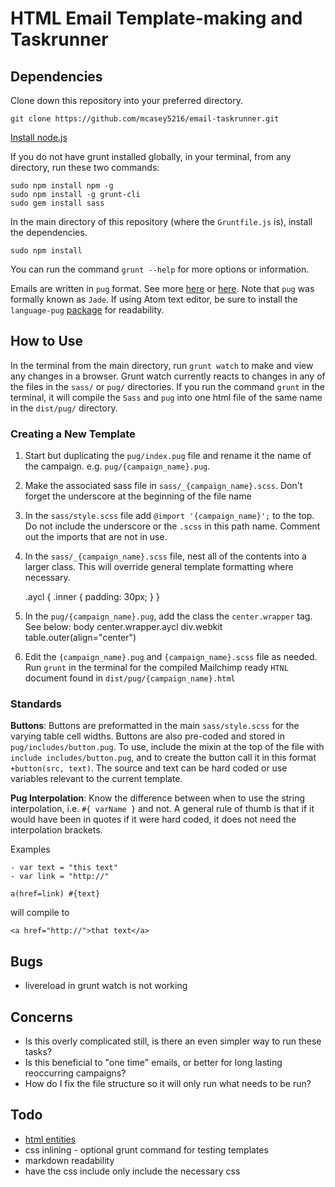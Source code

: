 # HTML Email Template-making and Taskrunner

## Dependencies
Clone down this repository into your preferred directory.

    git clone https://github.com/mcasey5216/email-taskrunner.git

[Install node.js](https://nodejs.org/en/download/)

If you do not have grunt installed globally, in your terminal, from any directory, run these two commands:

    sudo npm install npm -g
    sudo npm install -g grunt-cli
    sudo gem install sass

In the main directory of this repository (where the `Gruntfile.js` is), install the dependencies.

    sudo npm install

You can run the command `grunt --help` for more options or information.

Emails are written in `pug` format.  See more [here](http://jade-lang.com/reference/) or [here](https://github.com/pugjs/pug).  Note that `pug` was formally known as `Jade`.  If using Atom text editor, be sure to install the `language-pug` [package](https://atom.io/packages/language-pug) for readability.

## How to Use

In the terminal from the main directory, run `grunt watch` to make and view any changes in a browser.  Grunt watch currently reacts to changes in any of the files in the `sass/` or `pug/` directories. If you run the command `grunt` in the terminal, it will compile the `Sass` and `pug` into one html file of the same name in the `dist/pug/` directory.

### Creating a New Template

1. Start but duplicating the `pug/index.pug` file and rename it the name of the campaign. e.g. `pug/{campaign_name}.pug`.
2. Make the associated sass file in `sass/_{campaign_name}.scss`.  Don't forget the underscore at the beginning of the file name
3. In the `sass/style.scss` file add `@import '{campaign_name}';` to the top. Do not include the underscore or the `.scss` in this path name. Comment out the imports that are not in use.
4. In the `sass/_{campaign_name}.scss` file, nest all of the contents into a larger class.  This will override general template formatting where necessary.

    .aycl {
      .inner {
        padding: 30px;
      }
    }

5. In the `pug/{campaign_name}.pug`, add the class the `center.wrapper` tag.  See below:
        body
        center.wrapper.aycl
          div.webkit
            table.outer(align="center")
6. Edit the `{campaign_name}.pug` and `{campaign_name}.scss` file as needed.  Run `grunt` in the terminal for the compiled Mailchimp ready `HTNL` document found in `dist/pug/{campaign_name}.html`

### Standards

**Buttons**: Buttons are preformatted in the main `sass/style.scss` for the varying table cell widths. Buttons are also pre-coded and stored in `pug/includes/button.pug`.  To use, include the mixin at the top of the file with `include includes/button.pug`, and to create the button call it in this format `+button(src, text)`.  The source and text can be hard coded or use variables relevant to the current template.

**Pug Interpolation**: Know the difference between when to use the string interpolation, i.e. `#{ varName }` and not.  A general rule of thumb is that if it would have been in quotes if it were hard coded, it does not need the interpolation brackets.

Examples

    - var text = "this text"
    - var link = "http://"

    a(href=link) #{text}

will compile to

    <a href="http://">that text</a>


## Bugs
- livereload in grunt watch is not working

## Concerns
- Is this overly complicated still, is there an even simpler way to run these tasks?
- Is this beneficial to "one time" emails, or better for long lasting reoccurring campaigns?
- How do I fix the file structure so it will only run what needs to be run?

## Todo
- [html entities](https://www.npmjs.com/package/grunt-htmlentities)
- css inlining - optional grunt command for testing templates
- markdown readability
- have the css include only include the necessary css
